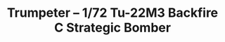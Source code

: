 ---
layout: product
title: "Trumpeter – 1/72 Tu-22M3 Backfire C Strategic Bomber"
price: "10700" 
desc: "N/A"
img_path: "/assets/img/TRU01656.jpg"
brand: "N/A"
available: false
special_offer: false
new: false
soon: false
cat: "010000"
subcat: "013400"
subsubcat: "0N/A"
sifra: "TRU01656"
popular: true
---